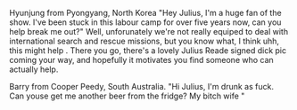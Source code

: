 Hyunjung from Pyongyang, North Korea
"Hey Julius, I'm a huge fan of the show. I've been stuck in this labour camp for over five years now, can you help break me out?"
Well, unforunately we're not really equiped to deal with international search and rescue missions, but you know what, I think uhh, this might help <takes dick pic>. There you go, there's a lovely Julius Reade signed dick pic coming your way, and hopefully it motivates you find someone who can actually help.

Barry from Cooper Peedy, South Australia.
"Hi Julius, I'm drunk as fuck. Can youse get me another beer from the fridge? My bitch wife "


